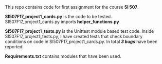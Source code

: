 
This repo contains code for first assignment for the course **SI 507**.

**SI507F17_project1_cards.py** is the code to be tested.
SI507F17_project1_cards.py imports **helper_functions.py**

**SI507F17_project1_tests.py** is the Unittest module based test code. Inside SI507F17_project1_tests.py, I have created tests that check boundary conditions on code in SI507F17_project1_cards.py. In total ***3 bugs*** have been reported. 

**Requirements.txt** contains modules that have been used.
